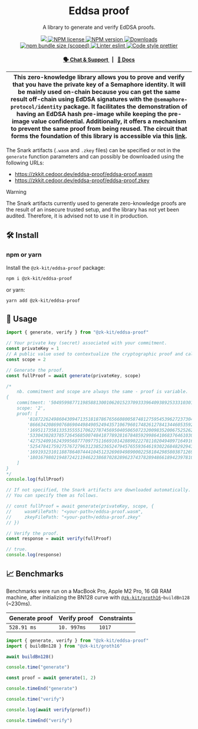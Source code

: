 <p align="center">
    <h1 align="center">
        Eddsa proof
    </h1>
    <p align="center">A library to generate and verify EdDSA proofs.</p>
</p>

<p align="center">
    <a href="https://github.com/privacy-scaling-explorations/zk-kit">
        <img src="https://img.shields.io/badge/project-zk--kit-blue.svg?style=flat-square">
    </a>
    <a href="https://github.com/privacy-scaling-explorations/zk-kit/tree/main/packages/eddsa-proof/LICENSE">
        <img alt="NPM license" src="https://img.shields.io/npm/l/%40zk-kit%eddsa-proof?style=flat-square">
    </a>
    <a href="https://www.npmjs.com/package/@zk-kit/eddsa-proof">
        <img alt="NPM version" src="https://img.shields.io/npm/v/@zk-kit/eddsa-proof?style=flat-square" />
    </a>
    <a href="https://npmjs.org/package/@zk-kit/eddsa-proof">
        <img alt="Downloads" src="https://img.shields.io/npm/dm/@zk-kit/eddsa-proof.svg?style=flat-square" />
    </a>
    <a href="https://bundlephobia.com/package/@zk-kit/eddsa-proof">
        <img alt="npm bundle size (scoped)" src="https://img.shields.io/bundlephobia/minzip/@zk-kit/eddsa-proof" />
    </a>
    <a href="https://eslint.org/">
        <img alt="Linter eslint" src="https://img.shields.io/badge/linter-eslint-8080f2?style=flat-square&logo=eslint" />
    </a>
    <a href="https://prettier.io/">
        <img alt="Code style prettier" src="https://img.shields.io/badge/code%20style-prettier-f8bc45?style=flat-square&logo=prettier" />
    </a>
</p>

<div align="center">
    <h4>
        <a href="https://appliedzkp.org/discord">
            🗣️ Chat &amp; Support
        </a>
        <span>&nbsp;&nbsp;|&nbsp;&nbsp;</span>
        <a href="https://zkkit.pse.dev/modules/_zk_kit_eddsa_proof.html">
            📘 Docs
        </a>
    </h4>
</div>

| This zero-knowledge library allows you to prove and verify that you have the private key of a Semaphore identity. It will be mainly used on-chain because you can get the same result off-chain using EdDSA signatures with the `@semaphore-protocol/identity` package. It facilitates the demonstration of having an EdDSA hash pre-image while keeping the pre-image value confidential. Additionally, it offers a mechanism to prevent the same proof from being reused. The circuit that forms the foundation of this library is accessible via this [link](https://github.com/privacy-scaling-explorations/zk-kit/blob/main/packages/circuits/templates/eddsa-proof.circom). |
| --------------------------------------------------------------------------------------------------------------------------------------------------------------------------------------------------------------------------------------------------------------------------------------------------------------------------------------------------------------------------------------------------------------------------------------------------------------------------------------------------------------------------------------------------------------------------------------------------------------------------------------------------------------------------------- |

The Snark artifacts (`.wasm` and `.zkey` files) can be specified or not in the `generate` function parameters and can possibly be downloaded using the following URLs:

-   https://zkkit.cedoor.dev/eddsa-proof/eddsa-proof.wasm
-   https://zkkit.cedoor.dev/eddsa-proof/eddsa-proof.zkey

> [!WARNING]  
> The Snark artifacts currently used to generate zero-knowledge proofs are the result of an insecure trusted setup, and the library has not yet been audited. Therefore, it is advised not to use it in production.

## 🛠 Install

### npm or yarn

Install the `@zk-kit/eddsa-proof` package:

```bash
npm i @zk-kit/eddsa-proof
```

or yarn:

```bash
yarn add @zk-kit/eddsa-proof
```

## 📜 Usage

```typescript
import { generate, verify } from "@zk-kit/eddsa-proof"

// Your private key (secret) associated with your commitment.
const privateKey = 1
// A public value used to contextualize the cryptographic proof and calculate the nullifier.
const scope = 2

// Generate the proof.
const fullProof = await generate(privateKey, scope)

/*
    nb. commitment and scope are always the same - proof is variable.
{
    commitment: '5049599877119858813001062015237093339640938925333103011635461484168047396248',
    scope: '2',
    proof: [
        '8187226249860430947135181878676566080058748127595453962723730464659559265736',
        '8666342086907686904498490524943571067960174826127841344605359274053291451578',
        '16951173581335355551706227874569504050650723200983520067525262527574411463239',
        '5330430283785726456850074841877892816784859299864106837646103067998557420540',
        '4275240916243995687770977511669101428890222781102049409716491642577511403456',
        '5254784175927576727963123852365247945765593646193022684829294352292688366957',
        '1691932310118878640744410451232696949890002258184298580387126997072583471834',
        '18016798021948724211946223868702828962374378289486618942397810491195719212700'
    ]
}
*/
console.log(fullProof)

// If not specified, the Snark artifacts are downloaded automatically.
// You can specify them as follows.

// const fullProof = await generate(privateKey, scope, {
//     wasmFilePath: "<your-path>/eddsa-proof.wasm",
//     zkeyFilePath: "<your-path>/eddsa-proof.zkey"
// })

// Verify the proof.
const response = await verify(fullProof)

// true.
console.log(response)
```

## 📈 Benchmarks

Benchmarks were run on a MacBook Pro, Apple M2 Pro, 16 GB RAM machine, after initializing the BN128 curve with [`@zk-kit/groth16`](https://github.com/privacy-scaling-explorations/zk-kit/edit/main/packages/groth16)-`buildBn128` (~230ms).

| Generate proof | Verify proof | Constraints |
| -------------- | ------------ | ----------- |
| `528.91 ms`    | `10. 997ms`  | `1017`      |

```ts
import { generate, verify } from "@zk-kit/eddsa-proof"
import { buildBn128 } from "@zk-kit/groth16"

await buildBn128()

console.time("generate")

const proof = await generate(1, 2)

console.timeEnd("generate")

console.time("verify")

console.log(await verify(proof))

console.timeEnd("verify")
```
